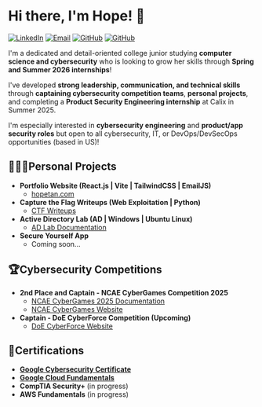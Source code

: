 <h1>Hi there, I'm Hope! 🥳 </h1>

[![LinkedIn](https://img.shields.io/badge/LinkedIn-blue?style=flat&logo=linkedin&logoColor=white)](https://linkedin.com/in/hopetan)
[![Email](https://img.shields.io/badge/-Gmail-red?style=flat&logo=Gmail&logoColor=white)](mailto:hopedtan@gmail.com)
[![GitHub](https://img.shields.io/badge/GitHub-181717?style=flat&logo=github&logoColor=white)](https://github.com/hope-tan)
[![GitHub](https://img.shields.io/badge/Portfolio_Site-8A2BE2)](https://hopetan.com)

<a>I'm a dedicated and detail-oriented college junior studying **computer science and cybersecurity** who is looking to grow her skills through **Spring and Summer 2026 internships**! </a> 

<a> I've developed **strong leadership, communication, and technical skills** through **captaining cybersecurity competition teams**, **personal projects**, and completing a **Product Security Engineering internship** at Calix in Summer 2025. </a>

<a>I'm especially interested in **cybersecurity engineering** and **product/app security roles** but open to all cybersecurity, IT, or DevOps/DevSecOps opportunities (based in US)!</a>

<h2>👩🏻‍💻Personal Projects</h2>

- <b>Portfolio Website (React.js | Vite | TailwindCSS | EmailJS) </b>
  - [hopetan.com](https://www.hopetan.com)
- <b>Capture the Flag Writeups (Web Exploitation | Python) </b>
  - [CTF Writeups](https://github.com/hope-tan/ctf-writeups) 
- <b>Active Directory Lab (AD | Windows | Ubuntu Linux) </b>
  - [AD Lab Documentation](https://github.com/hope-tan/active-directory-lab)
- <b>Secure Yourself App</b>
  - Coming soon...

<h2>🏆Cybersecurity Competitions</h2>

- <b>2nd Place and Captain - NCAE CyberGames Competition 2025</b>
  - [NCAE CyberGames 2025 Documentation](https://github.com/hope-tan/ncae-cybergames-2025)
  - [NCAE CyberGames Website](https://www.ncaecybergames.org/)
- <b>Captain - DoE CyberForce Competition (Upcoming)</b>
  - [DoE CyberForce Website](https://cyberforce.energy.gov/cyberforce-competition/)

<h2>📝Certifications</h2>

- <b>[Google Cybersecurity Certificate](https://www.coursera.org/account/accomplishments/specialization/YJBG3S58LE7F)</b>
- <b>[Google Cloud Fundamentals](https://coursera.org/share/02135aed6aa6cee52b703201bdec2983)</b>
- <b>CompTIA Security+ </b> (in progress)
- <b>AWS Fundamentals</b> (in progress)

<!--
**hope-tan/hope-tan** is a ✨ _special_ ✨ repository because its `README.md` (this file) appears on your GitHub profile.

Here are some ideas to get you started:

- 🔭 I’m currently working on ...
- 🌱 I’m currently learning ...
- 👯 I’m looking to collaborate on ...
- 🤔 I’m looking for help with ...
- 💬 Ask me about ...
- 📫 How to reach me: ...
- 😄 Pronouns: ...
- ⚡ Fun fact: ...
-->
